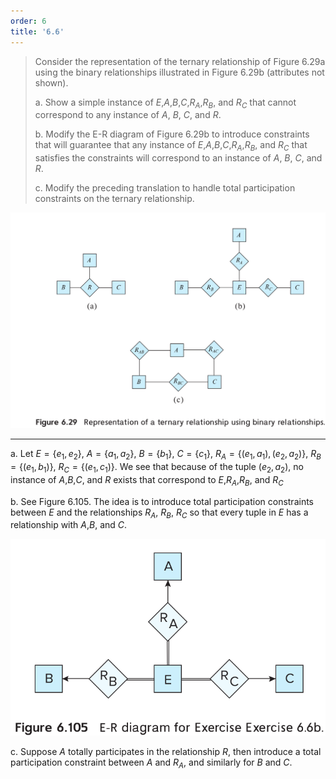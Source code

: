 ```yaml
---
order: 6
title: '6.6'
---
```

> Consider the representation of the ternary relationship 
> of Figure 6.29a using the binary relationships illustrated
> in Figure 6.29b (attributes not shown).
> 
> a. Show a simple instance of $E$,$A$,$B$,$C$,$R_A$,$R_B$, and $R_C$
> that cannot correspond to any instance of $A$, $B$, $C$, and $R$. <br>
> 
> b. Modify the E-R diagram of Figure 6.29b to introduce constraints
> that will guarantee that any instance of $E$,$A$,$B$,$C$,$R_A$,$R_B$, 
> and $R_C$ that satisfies the constraints will correspond to an instance
> of $A$, $B$, $C$, and $R$. <br>
> 
> c. Modify the preceding translation to handle total participation 
> constraints on the ternary relationship. <br>


<img src="Figure_6.29.png"/>

--------------------------------

a. Let $E = \{e_1, e_2\}$, $A = \{a_1, a_2\}$, $B = \{b_1\}$, 
$C = \{c_1\}$, $R_A = \{ (e_1, a_1), (e_2, a_2)\}$, 
$R_B = \{ (e_1, b_1)\}$, $R_C = \{ (e_1, c_1)\}$. We see that because
of the tuple $(e_2,a_2)$, no instance of $A$,$B$,$C$, and $R$ exists that 
correspond to $E$,$R_A$,$R_B$, and $R_C$

b. See Figure 6.105. The idea is to introduce total participation constraints
between $E$ and the relationships $R_A$, $R_B$, $R_C$ so that every tuple in 
$E$ has a relationship with $A$,$B$, and $C$.

<img src="Figure_6.105.png"/>

c. Suppose $A$ totally participates in the relationship $R$, then introduce a 
total participation constraint between $A$ and $R_A$, and similarly for $B$ and
$C$.